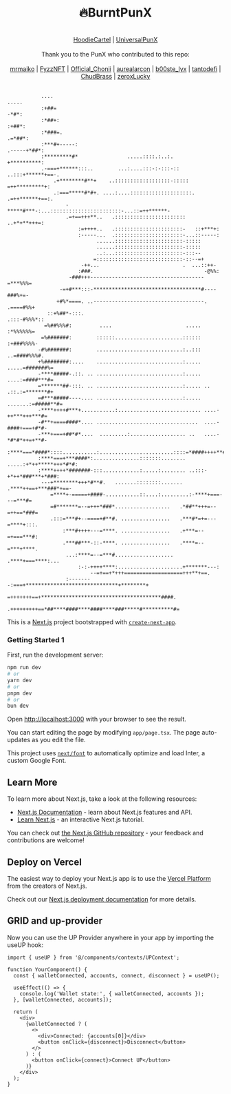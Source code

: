 <div align="center">
    <h1>🔥BurntPunX</h1>
</div>
<br>
<div align="center">
    <a href="https://twitter.com/HoodieCartel">HoodieCartel</a> | <a href="https://twitter.com/UniversalPunX">UniversalPunX</a>
</div>
 <br>
<div align="center">
    Thank you to the PunX who contributed to this repo:
</div>
<br>
<div align="center">
    <a href="https://twitter.com/mrmaiko">mrmaiko</a> | <a href="https://twitter.com/FyzzNFT">FyzzNFT</a> | <a href="https://twitter.com/Official_Chonii">Official_Chonii</a> | <a href="https://twitter.com/aurealarcon">aurealarcon</a> | <a href="https://twitter.com/b00ste_lyx">b00ste_lyx</a> | <a href="https://twitter.com/tantodefi">tantodefi</a> | <a href="https://twitter.com/ChudBrass">ChudBrass</a> | <a href="https://twitter.com/zeroxLucky">zeroxLucky</a>
</div>
<br>




               ....                                                             .....
               :+##=                                                            -*#*:
               :*##+:                                                          :+##*:
               :*###=.                                                        .=*##*:
               :***#+-----:                                              .-----+*##*:
               :*********#*                .....::::.:..:.               +**********:
               .-===+******:::..        ...:....:::-:-:::-::        ..:::+******+==-.
                   .+********#**+    ..::::::::::::::::::-:::::    =++*********+:
                   .:===*****#*#+. ....:....::::::::::::::::::::. .=++******+==:.
                       -*****#***-:...:::::::::::::::::::::::-...::=++******-
                       .=+==+++**..   .:::::::::::::::::::::::   ..+*+**+++=:
                           :=++++..   .::::::::::::::::::::::-   ::+***+:
                           :-----...  .::::::::::::::::::::::-...::-----:
                                 ......::::::::::::::::::::::-:::::
                                 ......::::::::::::::::::::::-:::::
                                 ..:...::::::::::::::::::::::-:::--
                                =::::::::::::::::::::::::::::-::--=+
                            -++...                           .  ...::++-
                           :###.                                    -@%%:
                        -###+++-------------------------------------=***%%%=
                     -=+#***:::-***********************************#----###%+=-
                    +#%*====. ..------------------------------------.  .====#%%+
                 ::+%##*-:::.                                          .:::-#%%%*::
                =%##%%%#:         ....                        .....        :*%%%%%%=
               =%#######:        ::::::......................::::::        :+###%%%%-
              -#%#######:        ............................:..:::       ..=####%%%#.
              +%########:....    ............................:.....    .....=#######%=
              -****#####-.::. .. ............................:.....    ....:=####***#=
              =*******##-:::. .. ............................:..... .. .::.:=*******#+
              =#***#####----.... ............................:..... .......:=#####**#=
              -****++++#***+...........:........................... ....-++***+++***#=
              -#**+====####*.... .................................  ....-####+===+#*#-
              -***+===+##*#*....  .........:.................. ..   ....-*#*#*++=+**#-
              :****===*####*::::...........:........................::::=*####++++**#:
              :****===+***####*:...............:::::::........ .....:+*++*****+++*#*#:
              :****++++*#######-:::............:.....:........ ..:::-+*++*###***+*###:
               ---+********+++*#**#.   .......::::::::.......   .****++==+***###*+==-
                  =****+-=====+####-...........::....:.........:-****+===---=***#=
                  =#*******=--=+++*###*..................   .*##**+++=--=++==*###=
                  .:::=***#+--====+#**#. ................   .***#*=+=---=****+:::.
                      :***#++++---=****. ................   .+***=--=+===***#:
                      .***##***-::-****. ................   .****=--=***+****.
                       ...:****=--=***#...................  .****+===****:...
                           :-:-++++****:.....................+*******---:
                               --=+==+*+++===================+++**+==.
                       :--------:===+******************************+********+
                       =+++++++==+***************************************####.
                      .+++++++++==*##****####****####****###*****#**********#=           




                                                                                                                                                                                                                                                                                                                                                                                                                                                                                                                                                                                                                                                                                                                        









This  is a [Next.js](https://nextjs.org/) project bootstrapped with [`create-next-app`](https://github.com/vercel/next.js/tree/canary/packages/create-next-app).

###        Getting Started 1

First,  run the development server:

```bash
npm run dev
# or
yarn dev
# or
pnpm dev
# or
bun dev
```

Open [http://localhost:3000](http://localhost:3000) with your browser to see the result.

You can start editing the page by modifying `app/page.tsx`. The page auto-updates as you edit the file.

This project uses [`next/font`](https://nextjs.org/docs/basic-features/font-optimization) to automatically optimize and load Inter, a custom Google Font.

## Learn More

To learn more about Next.js, take a look at the following resources:

- [Next.js Documentation](https://nextjs.org/docs) - learn about Next.js features and API.
- [Learn Next.js](https://nextjs.org/learn) - an interactive Next.js tutorial.

You can check out [the Next.js GitHub repository](https://github.com/vercel/next.js/) - your feedback and contributions are welcome!

## Deploy on Vercel

The easiest way to deploy your Next.js app is to use the [Vercel Platform](https://vercel.com/new?utm_medium=default-template&filter=next.js&utm_source=create-next-app&utm_campaign=create-next-app-readme) from the creators of Next.js.

Check out our [Next.js deployment documentation](https://nextjs.org/docs/deployment) for more details.

## GRID and up-provider

Now you can use the UP Provider anywhere in your app by importing the useUP hook:
```
import { useUP } from '@/components/contexts/UPContext';

function YourComponent() {
  const { walletConnected, accounts, connect, disconnect } = useUP();

  useEffect(() => {
    console.log('Wallet state:', { walletConnected, accounts });
  }, [walletConnected, accounts]);

  return (
    <div>
      {walletConnected ? (
        <>
          <div>Connected: {accounts[0]}</div>
          <button onClick={disconnect}>Disconnect</button>
        </>
      ) : (
        <button onClick={connect}>Connect UP</button>
      )}
    </div>
  );
}
```
